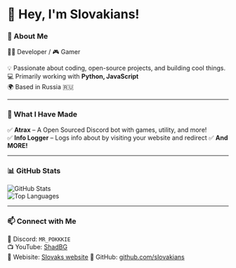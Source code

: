 # 👋 Hey, I'm Slovakians!

### 🚀 About Me  
👨‍💻 Developer / 🎮 Gamer

💡 Passionate about coding, open-source projects, and building cool things.  
💻 Primarily working with **Python, JavaScript**  
🌍 Based in Russia 🇷🇺  

---

### 📌 What I Have Made
✅ **Atrax** – A Open Sourced Discord bot with games, utility, and more!  
✅ **Info Logger** – Logs info about by visiting your website and redirect
✅ **And MORE!**

---

### 📊 GitHub Stats  
![GitHub Stats](https://github-readme-stats.vercel.app/api?username=slovakians&show_icons=true&theme=radical)  
![Top Languages](https://github-readme-stats.vercel.app/api/top-langs/?username=slovakians&layout=compact&theme=radical)  

---

### 📫 Connect with Me  
💬 Discord: `MR_POKKKIE`   
📺 YouTube: [ShadBG](https://www.youtube.com/@shadbg)  
🧶 Webisite: [Slovaks website](https://slovaks.is-a.dev)
🔗 GitHub: [github.com/slovakians](https://github.com/slovakians)  
